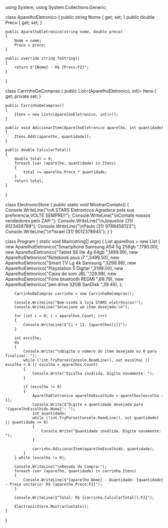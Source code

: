 using System;
using System.Collections.Generic;

class AparelhoEletronico
{
    public string Nome { get; set; }
    public double Preco { get; set; }

    public AparelhoEletronico(string nome, double preco)
    {
        Nome = nome;
        Preco = preco;
    }

    public override string ToString()
    {
        return $"{Nome} - R$ {Preco:F2}";
    }
}

class CarrinhoDeCompras
{
    public List<(AparelhoEletronico, int)> Itens { get; private set; }

    public CarrinhoDeCompras()
    {
        Itens = new List<(AparelhoEletronico, int)>();
    }

    public void AdicionarItem(AparelhoEletronico aparelho, int quantidade)
    {
        Itens.Add((aparelho, quantidade));
    }

    public double CalcularTotal()
    {
        double total = 0;
        foreach (var (aparelho, quantidade) in Itens)
        {
            total += aparelho.Preco * quantidade;
        }
        return total;
    }
}

class ElectronicStore
{
    public static void MostrarContato()
    {
        Console.WriteLine("\nA STARS Eletronicos Agradece pela sua preferencia,VOLTE SEMPRE!!");
        Console.WriteLine("\nContate nossos vendedores pelo ZAP:");
        Console.WriteLine("\n*Jaqueline (31) 9123456789");
        Console.WriteLine("\n*Paulo     (31) 9789456123");
        Console.WriteLine("\n*Israel    (31) 9012378945");
    }
}

class Program
{
    static void Main(string[] args)
    {
        List<AparelhoEletronico> aparelhos = new List<AparelhoEletronico>
        {
            new AparelhoEletronico("Smartphone Samsung A54 5g 256gb   ",1790.00),
            new AparelhoEletronico("Tablet S6 lite 4g 64gb            ",1499.99),
            new AparelhoEletronico("Notebook  asus i7                 ",2499.50),
            new AparelhoEletronico("Smart TV Lg 4k Samsung            ",3299.98),
            new AparelhoEletronico("Playstation 5 Digital             ",3199.00),
            new AparelhoEletronico("Caixa de som JBL                  ",129.99),
            new AparelhoEletronico("Fone bluetooth REDMI              ",69.79),
            new AparelhoEletronico("pen drive 32GB SanDisk            ",39.49),
        };

        CarrinhoDeCompras carrinho = new CarrinhoDeCompras();

        Console.WriteLine("Bem-vindo à loja STARS eletrônicos!");
        Console.WriteLine("Selecione um item desejado:\n");

        for (int i = 0; i < aparelhos.Count; i++)
        {
            Console.WriteLine($"{i + 1}. {aparelhos[i]}");
        }

        int escolha;
        do
        {
            Console.Write("\nDigite o número do item desejado ou 0 para finalizar: ");
            while (!int.TryParse(Console.ReadLine(), out escolha) || escolha < 0 || escolha > aparelhos.Count)
            {
                Console.Write("Escolha inválida. Digite novamente: ");
            }

            if (escolha != 0)
            {
                AparelhoEletronico aparelhoEscolhido = aparelhos[escolha - 1];
                Console.Write($"Digite a quantidade desejada para '{aparelhoEscolhido.Nome}': ");
                int quantidade;
                while (!int.TryParse(Console.ReadLine(), out quantidade) || quantidade <= 0)
                {
                    Console.Write("Quantidade inválida. Digite novamente: ");
                }

                carrinho.AdicionarItem(aparelhoEscolhido, quantidade);
            }
        } while (escolha != 0);

        Console.WriteLine("\nResumo da Compra:");
        foreach (var (aparelho, quantidade) in carrinho.Itens)
        {
            Console.WriteLine($"{aparelho.Nome} - Quantidade: {quantidade} - Preço unitário: R$ {aparelho.Preco:F2}");
        }

        Console.WriteLine($"Total: R$ {carrinho.CalcularTotal():F2}");

        ElectronicStore.MostrarContato();
    }
}


